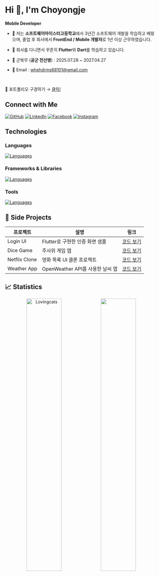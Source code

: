 #  Hi 👋, I'm Choyongje

 **Mobile Developer**

- 🔭 저는 **소프트웨어마이스터고등학교**에서 3년간 소프트웨어 개발을 학습하고 배웠으며, 졸업 후 회사에서 **FrontEnd / Mobile 개발자**로 1년 이상 근무하였습니다.

- 🌱 회사를 다니면서 꾸준히 **Flutter**와 **Dart**를 학습하고 있습니다.
  
- 💂 군복무 (**공군 전산병**) :  2025.07.28 ~ 2027.04.27

- 📧 Email : whehdrms68101@gmail.com
  
<br>

👀 포트폴리오 구경하기 → [클릭!](https://lovely-cornucopia-0ba.notion.site/05f0c597d9ac487a9228f3fd172c196a?pvs=4)

## Connect with Me

<p align="left">
	<a href="https://github.com/Lovingcats"><img src="https://img.icons8.com/bubbles/50/000000/github.png" alt="GitHub"/></a>
	<a href="https://www.linkedin.com/in/%EC%9A%A9%EC%A0%9C-%EC%A1%B0-03a1722a2/"><img src="https://img.icons8.com/bubbles/50/000000/linkedin.png" alt="LinkedIn"/></a>
	<a href="https://www.facebook.com/profile.php?id=100011212391276"><img src="https://img.icons8.com/bubbles/50/000000/facebook-new.png" alt="Facebook"/></a>
	<a href="https://www.instagram.com/qkqh.5/"><img src="https://img.icons8.com/bubbles/50/000000/instagram.png" alt="Instagram"/></a>	
</p>


## Technologies

### Languages
[![Languages](https://skillicons.dev/icons?i=dart,mysql,kotlin,html,css,js,md)](https://skillicons.dev)

### Frameworks & Libraries
[![Languages](https://skillicons.dev/icons?i=flutter,firebase,react,nodejs)](https://skillicons.dev)


### Tools
[![Languages](https://skillicons.dev/icons?i=vscode,androidstudio,postman,figma,git,eclipse)](https://skillicons.dev)


## 📖 Side Projects

| 프로젝트 | 설명 | 링크 |
| -------- | ---- | ---- |
| Login UI | Flutter로 구현한 인증 화면 샘플 | [코드 보기](https://github.com/Lovingcats/Flutter_project/tree/master/Login/login) |
| Dice Game | 주사위 게임 앱 | [코드 보기](https://github.com/Lovingcats/Flutter_project/tree/master/license/license) |
| Netflix Clone | 영화 목록 UI 클론 프로젝트 | [코드 보기](https://github.com/Lovingcats/Flutter_project/tree/master/netflix/netflix) |
| Weather App | OpenWeather API를 사용한 날씨 앱 | [코드 보기](https://github.com/Lovingcats/Flutter_project/tree/master/weather) |



## 📈 Statistics
<p align="center">
  <img width="48%" src="https://github-readme-stats.vercel.app/api?username=Lovingcats&count_private=true&theme=github_dark&show_icons=true" alt="Lovingcats" />
  <a href="https://profile.codersrank.io/user/lovingcats">
    <img width="48%"src="https://cr-ss-service.azurewebsites.net/api/ScreenShot?widget=summary&username=Lovingcats&branding=false"/>
  </a>
</p>
